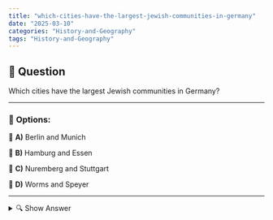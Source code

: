 ```yaml
---
title: "which-cities-have-the-largest-jewish-communities-in-germany"
date: "2025-03-10"
categories: "History-and-Geography"
tags: "History-and-Geography"
---
```


## 📌 **Question**

Which cities have the largest Jewish communities in Germany?



---

### 📝 **Options:**

🔘 **A)** Berlin and Munich

🔘 **B)** Hamburg and Essen

🔘 **C)** Nuremberg and Stuttgart

🔘 **D)** Worms and Speyer

---

<details>
  <summary>🔍 Show Answer</summary>

  <p>
💡  <b>Correct Answer:</b>  a
  </p>
  <p>
    📖<b>Explanation:</b>
    Germany's Jewish population has experienced growth and revitalization in recent decades, primarily concentrated in major urban areas. Berlin stands out as the largest center, offering a vibrant cultural scene, numerous synagogues, and active community organizations. Munich also hosts a significant Jewish community, known for its historical sites and cultural activities. Other cities like Hamburg and Essen contribute sizeable Jewish populations, each with their own unique community infrastructures and institutions. Smaller cities such as Nuremberg, Stuttgart, Worms, and Speyer maintain more modest but active Jewish communities, reflecting the diverse distribution of Jewish life across Germany.
  </p>
</details>
